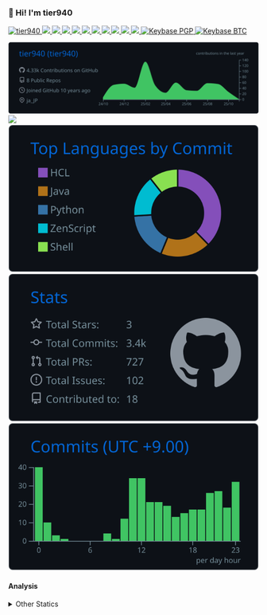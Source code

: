 ### 👋 Hi! I'm tier940

<p align="left"> 
  <a href="https://github.com/tier940/tier940/">
    <img src="https://komarev.com/ghpvc/?username=tier940" alt="tier940" />
  </a>
  <a href="http://twitter.com/tier940">
    <img height="20" src="https://img.shields.io/twitter/follow/tier940?label=Twitter&logo=twitter&style=flat" />
  </a>
  <a href="https://github.com/tier940">
    <img height="20" src="https://img.shields.io/github/followers/tier940?label=follow&logo=github&style=flat" />
  </a>
  <a href="https://www.reddit.com/user/tier940">
    <img height="20" src="https://img.shields.io/reddit/user-karma/combined/tier940?label=Reddit&logo=reddit&style=flat" />
  </a>
  <a href="https://stackoverflow.com/users/17317833/tier940">
    <img height="20" src="https://img.shields.io/stackexchange/stackoverflow/r/17317833?label=StackOverflow&logo=stack-overflow&style=flat" />
  </a>
  <a href="https://zenn.dev/tier940">
    <img height="20" src="https://zenn.badge.nikaera.com/s/tier940/likes" />
  </a>
  <a href="https://zenn.dev/tier940">
    <img height="20" src="https://zenn.badge.nikaera.com/s/tier940/followers" />
  </a>
  <a href="https://zenn.dev/tier940">
    <img height="20" src="https://zenn.badge.nikaera.com/s/tier940/articles" />
  </a>
  <a href="http://qiita.com/tier940">
    <img height="20" src="https://qiita-badge.apiapi.app/s/tier940/posts.svg" />
  </a>
  <a href="http://qiita.com/tier940">
    <img height="20" src="https://qiita-badge.apiapi.app/s/tier940/contributions.svg" />
  </a>
  <a href="https://github.com/tier940/tier940/">
    <img height="20" src="https://github.com/tier940/tier940/actions/workflows/main.yml/badge.svg" />
  </a>
  <a href="https://keybase.io/tier940">
    <img alt="Keybase PGP" src="https://img.shields.io/keybase/pgp/tier940">
  </a>
  <a href="https://keybase.io/tier940">
    <img alt="Keybase BTC" src="https://img.shields.io/keybase/btc/tier940">
  </a>
</p>

[![](https://raw.githubusercontent.com/tier940/tier940/main/profile-summary-card-output/github_dark/0-profile-details.svg)](https://github.com/vn7n24fzkq/github-profile-summary-cards)
[![](https://raw.githubusercontent.com/tier940/tier940/main/profile-summary-card-output/github_dark/1-repos-per-language.svg)](https://github.com/vn7n24fzkq/github-profile-summary-cards) [![](https://raw.githubusercontent.com/tier940/tier940/main/profile-summary-card-output/github_dark/2-most-commit-language.svg)](https://github.com/vn7n24fzkq/github-profile-summary-cards)
[![](https://raw.githubusercontent.com/tier940/tier940/main/profile-summary-card-output/github_dark/3-stats.svg)](https://github.com/vn7n24fzkq/github-profile-summary-cards) [![](https://raw.githubusercontent.com/tier940/tier940/main/profile-summary-card-output/github_dark/4-productive-time.svg)](https://github.com/vn7n24fzkq/github-profile-summary-cards)


#### Analysis
<!-- <img height="150" src="https://github.com/tier940/tier940/blob/master/images/stat.svg" alt="Alternative Text"/> -->

<details>
  <summary>Other Statics</summary>
  <!--START_SECTION:waka-->
![Code Time](http://img.shields.io/badge/Code%20Time-2%2C675%20hrs%205%20mins-blue)

**🐱 My GitHub Data** 

> 📦 14.7 kB Used in GitHub's Storage 
 > 
> 💼 Opted to Hire
 > 
> 📜 11 Public Repositories 
 > 
> 🔑 1 Private Repositories 
 > 
**I'm an Early 🐤** 

```text
🌞 Morning                911 commits         ████░░░░░░░░░░░░░░░░░░░░░   15.00 % 
🌆 Daytime                2408 commits        ██████████░░░░░░░░░░░░░░░   39.65 % 
🌃 Evening                2204 commits        █████████░░░░░░░░░░░░░░░░   36.29 % 
🌙 Night                  550 commits         ██░░░░░░░░░░░░░░░░░░░░░░░   09.06 % 
```
📅 **I'm Most Productive on Saturday** 

```text
Monday                   702 commits         ███░░░░░░░░░░░░░░░░░░░░░░   11.56 % 
Tuesday                  1146 commits        █████░░░░░░░░░░░░░░░░░░░░   18.87 % 
Wednesday                644 commits         ███░░░░░░░░░░░░░░░░░░░░░░   10.60 % 
Thursday                 755 commits         ███░░░░░░░░░░░░░░░░░░░░░░   12.43 % 
Friday                   717 commits         ███░░░░░░░░░░░░░░░░░░░░░░   11.81 % 
Saturday                 1300 commits        █████░░░░░░░░░░░░░░░░░░░░   21.41 % 
Sunday                   809 commits         ███░░░░░░░░░░░░░░░░░░░░░░   13.32 % 
```


📊 **This Week I Spent My Time On** 

```text
🕑︎ Time Zone: Asia/Tokyo

💬 Programming Languages: 
Java                     1 hr 48 mins        █████████░░░░░░░░░░░░░░░░   37.20 % 
Other                    46 mins             ████░░░░░░░░░░░░░░░░░░░░░   16.09 % 
INI                      42 mins             ████░░░░░░░░░░░░░░░░░░░░░   14.58 % 
Markdown                 36 mins             ███░░░░░░░░░░░░░░░░░░░░░░   12.71 % 
JSON                     30 mins             ███░░░░░░░░░░░░░░░░░░░░░░   10.52 % 

🔥 Editors: 
VS Code                  4 hrs 50 mins       █████████████████████████   100.00 % 

💻 Operating System: 
Windows                  4 hrs 40 mins       ████████████████████████░   96.41 % 
Linux                    10 mins             █░░░░░░░░░░░░░░░░░░░░░░░░   03.59 % 
```

**I Mostly Code in Java** 

```text
Java                     10 repos            ██████████░░░░░░░░░░░░░░░   41.67 % 
ZenScript                3 repos             ███░░░░░░░░░░░░░░░░░░░░░░   12.50 % 
HCL                      2 repos             ██░░░░░░░░░░░░░░░░░░░░░░░   08.33 % 
HTML                     2 repos             ██░░░░░░░░░░░░░░░░░░░░░░░   08.33 % 
Dockerfile               1 repo              █░░░░░░░░░░░░░░░░░░░░░░░░   04.17 % 
```



**Timeline**

![Lines of Code chart](https://raw.githubusercontent.com/tier940/tier940/main/assets/bar_graph.png)


 Last Updated on 26/07/2023 00:27:52 UTC
<!--END_SECTION:waka-->
</details>
